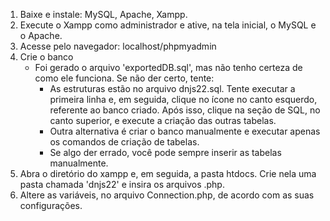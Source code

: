 1. Baixe e instale: MySQL, Apache, Xampp.
2. Execute o Xampp como administrador e ative, na tela inicial, o MySQL e o Apache.
3. Acesse pelo navegador: localhost/phpmyadmin
4. Crie o banco
	- Foi gerado o arquivo 'exportedDB.sql', mas não tenho certeza de como ele funciona. Se não der certo, tente:
		- As estruturas estão no arquivo dnjs22.sql. Tente executar a primeira linha e, em seguida, clique no ícone no canto esquerdo, referente ao banco criado. Após isso, clique na seção de SQL, no canto superior, e execute a criação das outras tabelas.
		- Outra alternativa é criar o banco manualmente e executar apenas os comandos de criação de tabelas.
		- Se algo der errado, você pode sempre inserir as tabelas manualmente.
5. Abra o diretório do xampp e, em seguida, a pasta htdocs. Crie nela uma pasta chamada 'dnjs22' e insira os arquivos .php.
6. Altere as variáveis, no arquivo Connection.php, de acordo com as suas configurações.
